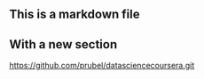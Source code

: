 ## This is a markdown file

## With a new section

https://github.com/prubel/datasciencecoursera.git
